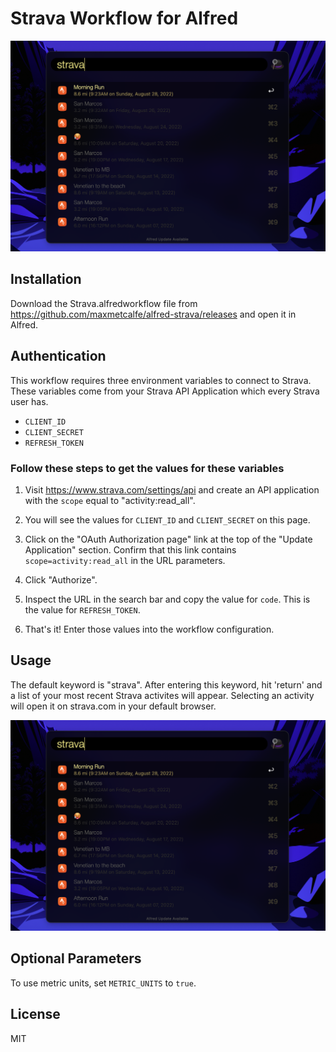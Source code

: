 # Strava Workflow for Alfred

![screenshot](./screenshot.png "screenshot")

## Installation

Download the Strava.alfredworkflow file from https://github.com/maxmetcalfe/alfred-strava/releases and open it in Alfred.

## Authentication

This workflow requires three environment variables to connect to Strava. These variables come from your Strava API Application which every Strava user has.

- `CLIENT_ID`
- `CLIENT_SECRET`
- `REFRESH_TOKEN`

### Follow these steps to get the values for these variables

1. Visit https://www.strava.com/settings/api and create an API application with the `scope` equal to "activity:read_all".

2. You will see the values for `CLIENT_ID` and `CLIENT_SECRET` on this page.

3. Click on the "OAuth Authorization page" link at the top of the "Update Application" section. Confirm that this link contains `scope=activity:read_all` in the URL parameters.

4. Click "Authorize".

5. Inspect the URL in the search bar and copy the value for `code`. This is the value for `REFRESH_TOKEN`.

6. That's it! Enter those values into the workflow configuration.

## Usage

The default keyword is "strava". After entering this keyword, hit 'return' and a list of your most recent Strava activites will appear. Selecting an activity will open it on strava.com in your default browser.

![screenshot](./screenshot.png "screenshot")


## Optional Parameters

To use metric units, set `METRIC_UNITS` to `true`.

## License

MIT
